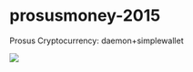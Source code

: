 # prosusmoney-2015
Prosus Cryptocurrency: daemon+simplewallet

<img src="https://prosuscorp.com/wp-content/uploads/2016/12/Artbill-Mat-01a.lite_-768x410.jpg">
